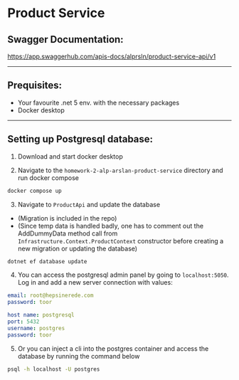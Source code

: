 # Product Service

## Swagger Documentation:

https://app.swaggerhub.com/apis-docs/alprsln/product-service-api/v1

---
## Prequisites:
- Your favourite .net 5 env. with the necessary packages
- Docker desktop

---

## Setting up Postgresql database:

1) Download and start docker desktop 

2) Navigate to the `homework-2-alp-arslan-product-service` directory and run docker compose

```bash
docker compose up
```

3) Navigate to `ProductApi` and update the database
- (Migration is included in the repo)
- (Since temp data is handled badly, one has to comment out the AddDummyData method call from `Infrastructure.Context.ProductContext` constructor before creating a new migration or updating the database)

```bash
dotnet ef database update
```

4) You can access the postgresql admin panel by going to `localhost:5050`. Log in and add a new server connection with values:
```yml
email: root@hepsinerede.com
password: toor

host name: postgresql
port: 5432
username: postgres
password: toor
```

5) Or you can inject a cli into the postgres container and access the database by running the command below

```bash
psql -h localhost -U postgres
```
